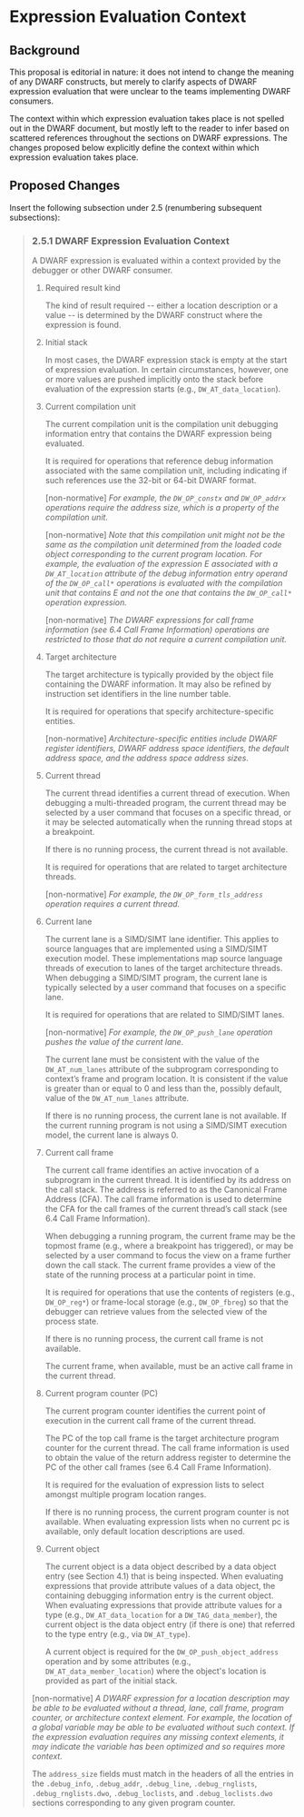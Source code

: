 Expression Evaluation Context
=============================

Background
----------

This proposal is editorial in nature: it does not intend to change the
meaning of any DWARF constructs, but merely to clarify aspects of
DWARF expression evaluation that were unclear to the teams implementing
DWARF consumers.

The context within which expression evaluation takes place is not
spelled out in the DWARF document, but mostly left to the reader to
infer based on scattered references throughout the sections on DWARF
expressions. The changes proposed below explicitly define the context
within which expression evaluation takes place.


Proposed Changes
----------------

Insert the following subsection under 2.5 (renumbering subsequent
subsections):

> ### 2.5.1 DWARF Expression Evaluation Context
> 
> A DWARF expression is evaluated within a context provided by the debugger
> or other DWARF consumer.
> 
> 1. Required result kind
> 
>     The kind of result required -- either a location description or a
>     value -- is determined by the DWARF construct where the expression
>     is found.
> 
> 2. Initial stack
> 
>     In most cases, the DWARF expression stack is empty at the
>     start of expression evaluation. In certain circumstances,
>     however, one or more values are pushed implicitly onto the
>     stack before evaluation of the expression starts (e.g.,
>     `DW_AT_data_location`).
> 
> 3. Current compilation unit
> 
>     The current compilation unit is the compilation unit debugging
>     information entry that contains the DWARF expression being
>     evaluated.
>     
>     It is required for operations that reference debug information
>     associated with the same compilation unit, including indicating
>     if such references use the 32-bit or 64-bit DWARF format.
>     
>     [non-normative] _For example, the `DW_OP_constx` and `DW_OP_addrx`
>     operations require the address size, which is a property of the
>     compilation unit._
>     
>     [non-normative] _Note that this compilation unit might not be the
>     same as the compilation unit determined from the loaded code
>     object corresponding to the current program location. For
>     example, the evaluation of the expression E associated with a
>     `DW_AT_location` attribute of the debug information entry operand
>     of the `DW_OP_call*` operations is evaluated with the compilation
>     unit that contains E and not the one that contains the
>     `DW_OP_call*` operation expression._
>     
>     [non-normative] _The DWARF expressions for call frame information (see
>     6.4 Call Frame Information) operations are restricted to those that
>     do not require a current compilation unit._
> 
> 4. Target architecture
> 
>     The target architecture is typically provided by the object file
>     containing the DWARF information. It may also be refined by
>     instruction set identifiers in the line number table.
>     
>     It is required for operations that specify architecture-specific entities.
>     
>     [non-normative] _Architecture-specific entities include DWARF
>     register identifiers, DWARF address space identifiers, the default
>     address space, and the address space address sizes._
> 
> 5. Current thread
> 
>     The current thread identifies a current thread of execution. When
>     debugging a multi-threaded program, the current thread may be
>     selected by a user command that focuses on a specific thread, or it
>     may be selected automatically when the running thread stops at a
>     breakpoint.
>     
>     If there is no running process, the current thread is not
>     available.
>     
>     It is required for operations that are related to target
>     architecture threads.
> 
>     [non-normative] _For example, the `DW_OP_form_tls_address` operation
>     requires a current thread._
> 
> 6. Current lane
> 
>     The current lane is a SIMD/SIMT lane identifier. This applies to source languages that are
>     implemented using a SIMD/SIMT execution model.
>     These implementations map source language threads of execution to
>     lanes of the target architecture threads.
>     When debugging a SIMD/SIMT program, the current lane is typically
>     selected by a user command that focuses on a specific lane.
>     
>     It is required for operations that are related to SIMD/SIMT lanes.
>     
>     [non-normative] _For example, the `DW_OP_push_lane` operation pushes
>     the value of the current lane._
>     
>     The current lane must be consistent with the value of the
>     `DW_AT_num_lanes` attribute of the subprogram corresponding to
>     context’s frame and program location. It is consistent if the value
>     is greater than or equal to 0 and less than the, possibly default,
>     value of the `DW_AT_num_lanes` attribute.
>     
>     If there is no running process, the current lane is not available.
>     If the current running program is not using a SIMD/SIMT
>     execution model, the current lane is always 0.
> 
> 7. Current call frame
> 
>     The current call frame identifies an active invocation of a
>     subprogram in the current thread. It is identified by its address on
>     the call stack. The address is referred to as the Canonical Frame
>     Address (CFA). The call frame information is used to determine the
>     CFA for the call frames of the current thread’s call stack (see 6.4
>     Call Frame Information).
> 
>     When debugging a running program, the current frame may be the
>     topmost frame (e.g., where a breakpoint has triggered), or may be
>     selected by a user command to focus the view on a frame further down
>     the call stack. The current frame provides a view of the state
>     of the running process at a particular point in time.
>     
>     It is required for operations that use the contents of registers
>     (e.g., `DW_OP_reg*`) or frame-local storage (e.g., `DW_OP_fbreg`) so
>     that the debugger can retrieve values from the selected view of
>     the process state.
>     
>     If there is no running process, the current call frame is not available.
>     
>     The current frame, when available, must be an active call frame in
>     the current thread.
> 
> 8. Current program counter (PC)
> 
>     The current program counter identifies the current point of
>     execution in the current call frame of the current thread.
>     
>     The PC of the top call frame is the target
>     architecture program counter for the current thread. The call
>     frame information is used to obtain the value of the return
>     address register to determine the PC of the other
>     call frames (see 6.4 Call Frame Information).
>     
>     It is required for the evaluation of expression lists
>     to select amongst multiple program location ranges.
>     
>     If there is no running process, the current program counter is not
>     available. When evaluating expression lists when no current pc is
>     available, only default location descriptions are used.
> 
> 9. Current object
> 
>     The current object is a data object described by a data object entry
>     (see Section 4.1) that is being inspected. When evaluating
>     expressions that provide attribute values of a data object, the
>     containing debugging information entry is the current object. When
>     evaluating expressions that provide attribute values for a type
>     (e.g., `DW_AT_data_location` for a `DW_TAG_data_member`), the
>     current object is the data object entry (if there is one) that
>     referred to the type entry (e.g., via `DW_AT_type`).
>     
>     A current object is required for the `DW_OP_push_object_address`
>     operation and by some attributes (e.g.,
>     `DW_AT_data_member_location`) where the object's location is
>     provided as part of the initial stack.
> 
> 
> [non-normative] _A DWARF expression for a location description may be
> able to be evaluated without a thread, lane, call frame, program
> counter, or architecture context element. For example, the location of a
> global variable may be able to be evaluated without such context. If the
> expression evaluation requires any missing context elements, it may
> indicate the variable has been optimized and so requires more context._
> 
> The `address_size` fields must match in the headers of all the entries
> in the `.debug_info`, `.debug_addr`, `.debug_line`, `.debug_rnglists`,
> `.debug_rnglists.dwo`, `.debug_loclists`, and `.debug_loclists.dwo`
> sections corresponding to any given program counter.
